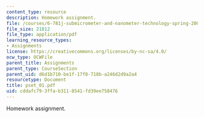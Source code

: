 ```yaml
---
content_type: resource
description: Homework assignment.
file: /courses/6-781j-submicrometer-and-nanometer-technology-spring-2006/cddafc793ffab3118541fd39ee758476_pset_01.pdf
file_size: 21812
file_type: application/pdf
learning_resource_types:
- Assignments
license: https://creativecommons.org/licenses/by-nc-sa/4.0/
ocw_type: OCWFile
parent_title: Assignments
parent_type: CourseSection
parent_uid: d6d1b710-be1f-17f8-718b-a246d2d9a2a4
resourcetype: Document
title: pset_01.pdf
uid: cddafc79-3ffa-b311-8541-fd39ee758476
---
```

Homework assignment.